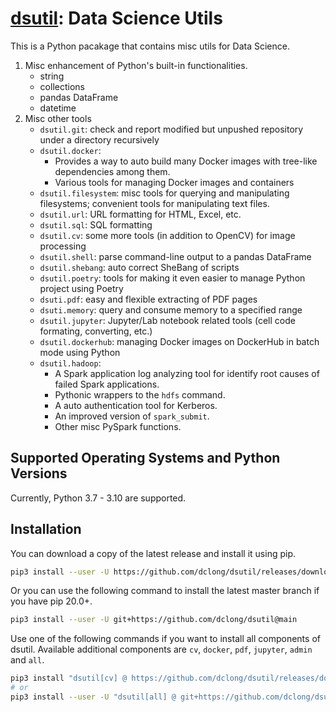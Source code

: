 # [dsutil](https://github.com/dclong/dsutil): Data Science Utils

This is a Python pacakage that contains misc utils for Data Science.

1. Misc enhancement of Python's built-in functionalities.
    - string
    - collections
    - pandas DataFrame
    - datetime
2. Misc other tools
    - `dsutil.git`: check and report modified but unpushed repository under a directory recursively
    - `dsutil.docker`: 
        - Provides a way to auto build many Docker images with tree-like dependencies among them.
        - Various tools for managing Docker images and containers
    - `dsutil.filesystem`: misc tools for querying and manipulating filesystems; convenient tools for manipulating text files.
    - `dsutil.url`: URL formatting for HTML, Excel, etc.
    - `dsutil.sql`: SQL formatting
    - `dsutil.cv`: some more tools (in addition to OpenCV) for image processing
    - `dsutil.shell`: parse command-line output to a pandas DataFrame
    - `dsutil.shebang`: auto correct SheBang of scripts
    - `dsutil.poetry`: tools for making it even easier to manage Python project using Poetry
    - `dsuti.pdf`: easy and flexible extracting of PDF pages
    - `dsuti.memory`: query and consume memory to a specified range
    - `dsutil.jupyter`: Jupyter/Lab notebook related tools (cell code formating, converting, etc.)
    - `dsutil.dockerhub`: managing Docker images on DockerHub in batch mode using Python
    - `dsutil.hadoop`: 
        - A Spark application log analyzing tool for identify root causes of failed Spark applications.
        - Pythonic wrappers to the `hdfs` command.
        - A auto authentication tool for Kerberos.
        - An improved version of `spark_submit`.
        - Other misc PySpark functions. 
    
## Supported Operating Systems and Python Versions

Currently, Python 3.7 - 3.10 are supported.

## Installation

You can download a copy of the latest release and install it using pip.
```bash
pip3 install --user -U https://github.com/dclong/dsutil/releases/download/v0.73.0/dsutil-0.73.0-py3-none-any.whl
```
Or you can use the following command to install the latest master branch
if you have pip 20.0+.
```bash
pip3 install --user -U git+https://github.com/dclong/dsutil@main
```
Use one of the following commands if you want to install all components of dsutil. 
Available additional components are `cv`, `docker`, `pdf`, `jupyter`, `admin` and `all`.
```bash
pip3 install "dsutil[cv] @ https://github.com/dclong/dsutil/releases/download/v0.73.0/dsutil-0.73.0-py3-none-any.whl"
# or
pip3 install --user -U "dsutil[all] @ git+https://github.com/dclong/dsutil@main"
```
